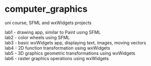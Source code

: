 # computer_graphics
uni course, SFML and wxWidgets projects

lab1 - drawing app, similar to Paint using SFML <br />
lab2 - color wheels using SFML <br />
lab3 - basic wxWidgets app, displaying text, images, moving vectors <br />
lab4 - 2D function transformation using wxWidgets <br />
lab5 - 3D graphics geometric transformations using wxWidgets <br />
lab6 - raster graphics operations using wxWidgets <br />
